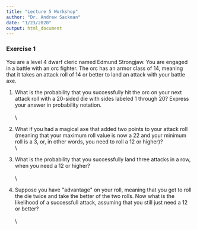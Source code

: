 ```yaml
---
title: "Lecture 5 Workshop"
author: "Dr. Andrew Sackman"
date: "1/23/2020"
output: html_document
---
```




### Exercise 1

You are a level 4 dwarf cleric named Edmund Strongjaw. You are engaged in a battle with an orc fighter. The orc has an armor class of 14, meaning that it takes an attack roll of 14 or better to land an attack with your battle axe. 


1) What is the probability that you successfully hit the orc on your next attack roll with a 20-sided die with sides labeled 1 through 20? Express your answer in probability notation.\
\
\

2) What if you had a magical axe that added two points to your attack roll (meaning that your maximum roll value is now a 22 and your minimum roll is a 3, or, in other words, you need to roll a 12 or higher)?\
\

3) What is the probability that you successfully land three attacks in a row, when you need a 12 or higher?\
\
\

4) Suppose you have "advantage" on your roll, meaning that you get to roll the die twice and take the better of the two rolls. Now what is the likelihood of a successfull attack, assuming that you still just need a 12 or better?\
\
\





